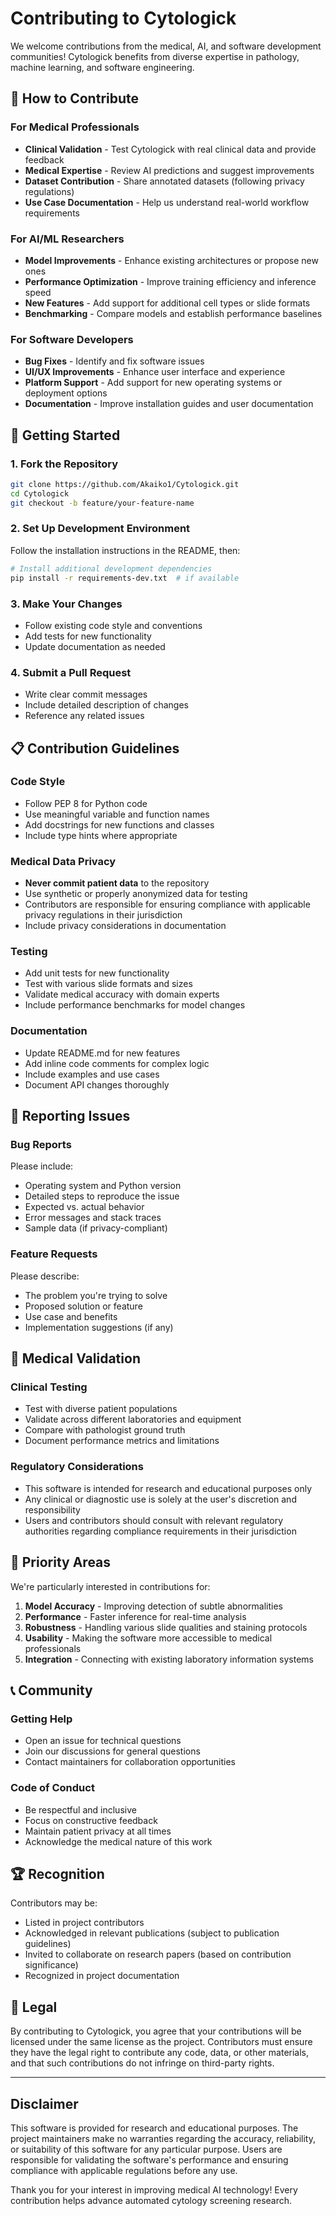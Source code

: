 # Contributing to Cytologick

We welcome contributions from the medical, AI, and software development communities! Cytologick benefits from diverse expertise in pathology, machine learning, and software engineering.

## 🤝 How to Contribute

### For Medical Professionals
- **Clinical Validation** - Test Cytologick with real clinical data and provide feedback
- **Medical Expertise** - Review AI predictions and suggest improvements
- **Dataset Contribution** - Share annotated datasets (following privacy regulations)
- **Use Case Documentation** - Help us understand real-world workflow requirements

### For AI/ML Researchers
- **Model Improvements** - Enhance existing architectures or propose new ones
- **Performance Optimization** - Improve training efficiency and inference speed
- **New Features** - Add support for additional cell types or slide formats
- **Benchmarking** - Compare models and establish performance baselines

### For Software Developers
- **Bug Fixes** - Identify and fix software issues
- **UI/UX Improvements** - Enhance user interface and experience
- **Platform Support** - Add support for new operating systems or deployment options
- **Documentation** - Improve installation guides and user documentation

## 🚀 Getting Started

### 1. Fork the Repository
```bash
git clone https://github.com/Akaiko1/Cytologick.git
cd Cytologick
git checkout -b feature/your-feature-name
```

### 2. Set Up Development Environment
Follow the installation instructions in the README, then:
```bash
# Install additional development dependencies
pip install -r requirements-dev.txt  # if available
```

### 3. Make Your Changes
- Follow existing code style and conventions
- Add tests for new functionality
- Update documentation as needed

### 4. Submit a Pull Request
- Write clear commit messages
- Include detailed description of changes
- Reference any related issues

## 📋 Contribution Guidelines

### Code Style
- Follow PEP 8 for Python code
- Use meaningful variable and function names
- Add docstrings for new functions and classes
- Include type hints where appropriate

### Medical Data Privacy
- **Never commit patient data** to the repository
- Use synthetic or properly anonymized data for testing
- Contributors are responsible for ensuring compliance with applicable privacy regulations in their jurisdiction
- Include privacy considerations in documentation

### Testing
- Add unit tests for new functionality
- Test with various slide formats and sizes
- Validate medical accuracy with domain experts
- Include performance benchmarks for model changes

### Documentation
- Update README.md for new features
- Add inline code comments for complex logic
- Include examples and use cases
- Document API changes thoroughly

## 🐛 Reporting Issues

### Bug Reports
Please include:
- Operating system and Python version
- Detailed steps to reproduce the issue
- Expected vs. actual behavior
- Error messages and stack traces
- Sample data (if privacy-compliant)

### Feature Requests
Please describe:
- The problem you're trying to solve
- Proposed solution or feature
- Use case and benefits
- Implementation suggestions (if any)

## 🏥 Medical Validation

### Clinical Testing
- Test with diverse patient populations
- Validate across different laboratories and equipment
- Compare with pathologist ground truth
- Document performance metrics and limitations

### Regulatory Considerations
- This software is intended for research and educational purposes only
- Any clinical or diagnostic use is solely at the user's discretion and responsibility
- Users and contributors should consult with relevant regulatory authorities regarding compliance requirements in their jurisdiction

## 🎯 Priority Areas

We're particularly interested in contributions for:

1. **Model Accuracy** - Improving detection of subtle abnormalities
2. **Performance** - Faster inference for real-time analysis
3. **Robustness** - Handling various slide qualities and staining protocols
4. **Usability** - Making the software more accessible to medical professionals
5. **Integration** - Connecting with existing laboratory information systems

## 📞 Community

### Getting Help
- Open an issue for technical questions
- Join our discussions for general questions
- Contact maintainers for collaboration opportunities

### Code of Conduct
- Be respectful and inclusive
- Focus on constructive feedback
- Maintain patient privacy at all times
- Acknowledge the medical nature of this work

## 🏆 Recognition

Contributors may be:
- Listed in project contributors
- Acknowledged in relevant publications (subject to publication guidelines)
- Invited to collaborate on research papers (based on contribution significance)
- Recognized in project documentation

## 📜 Legal

By contributing to Cytologick, you agree that your contributions will be licensed under the same license as the project. Contributors must ensure they have the legal right to contribute any code, data, or other materials, and that such contributions do not infringe on third-party rights.

---

## Disclaimer

This software is provided for research and educational purposes. The project maintainers make no warranties regarding the accuracy, reliability, or suitability of this software for any particular purpose. Users are responsible for validating the software's performance and ensuring compliance with applicable regulations before any use.

Thank you for your interest in improving medical AI technology! Every contribution helps advance automated cytology screening research.